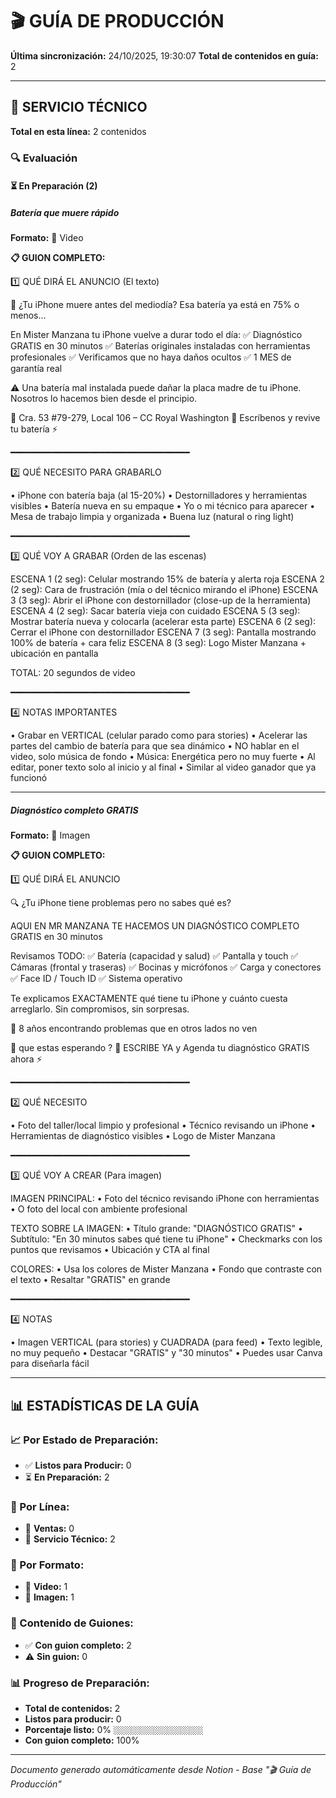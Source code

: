 # 🎬 GUÍA DE PRODUCCIÓN

**Última sincronización:** 24/10/2025, 19:30:07
**Total de contenidos en guía:** 2

---

## 🔧 SERVICIO TÉCNICO

**Total en esta línea:** 2 contenidos

### 🔍 Evaluación

#### ⏳ En Preparación (2)

##### Batería que muere rápido

**Formato:** 🎥 Video

**📋 GUION COMPLETO:**

1️⃣ QUÉ DIRÁ EL ANUNCIO (El texto)

🔋 ¿Tu iPhone muere antes del mediodía?
Esa batería ya está en 75% o menos...

En Mister Manzana tu iPhone vuelve a durar todo el día:
✅ Diagnóstico GRATIS en 30 minutos
✅ Baterías originales instaladas con herramientas profesionales
✅ Verificamos que no haya daños ocultos
✅ 1 MES de garantía real

⚠️ Una batería mal instalada puede dañar la placa madre de tu iPhone.
Nosotros lo hacemos bien desde el principio.

📍 Cra. 53 #79-279, Local 106 – CC Royal Washington
📱 Escríbenos y revive tu batería ⚡

━━━━━━━━━━━━━━━━━━━━━━━━━━━━━━━━━━

2️⃣ QUÉ NECESITO PARA GRABARLO

• iPhone con batería baja (al 15-20%)
• Destornilladores y herramientas visibles
• Batería nueva en su empaque
• Yo o mi técnico para aparecer
• Mesa de trabajo limpia y organizada
• Buena luz (natural o ring light)

━━━━━━━━━━━━━━━━━━━━━━━━━━━━━━━━━━

3️⃣ QUÉ VOY A GRABAR (Orden de las escenas)

ESCENA 1 (2 seg): Celular mostrando 15% de batería y alerta roja
ESCENA 2 (2 seg): Cara de frustración (mía o del técnico mirando el iPhone)
ESCENA 3 (3 seg): Abrir el iPhone con destornillador (close-up de la herramienta)
ESCENA 4 (2 seg): Sacar batería vieja con cuidado
ESCENA 5 (3 seg): Mostrar batería nueva y colocarla (acelerar esta parte)
ESCENA 6 (2 seg): Cerrar el iPhone con destornillador
ESCENA 7 (3 seg): Pantalla mostrando 100% de batería + cara feliz
ESCENA 8 (3 seg): Logo Mister Manzana + ubicación en pantalla

TOTAL: 20 segundos de video

━━━━━━━━━━━━━━━━━━━━━━━━━━━━━━━━━━

4️⃣ NOTAS IMPORTANTES

• Grabar en VERTICAL (celular parado como para stories)
• Acelerar las partes del cambio de batería para que sea dinámico
• NO hablar en el video, solo música de fondo
• Música: Energética pero no muy fuerte
• Al editar, poner texto solo al inicio y al final
• Similar al video ganador que ya funcionó

---

##### Diagnóstico completo GRATIS

**Formato:** 📸 Imagen

**📋 GUION COMPLETO:**

1️⃣ QUÉ DIRÁ EL ANUNCIO

🔍 ¿Tu iPhone tiene problemas pero no sabes qué es?

 AQUI EN MR MANZANA  TE HACEMOS UN DIAGNÓSTICO COMPLETO GRATIS en 30 minutos

Revisamos TODO:
✅ Batería (capacidad y salud)
✅ Pantalla y touch
✅ Cámaras (frontal y traseras)
✅ Bocinas y micrófonos
✅ Carga y conectores
✅ Face ID / Touch ID
✅ Sistema operativo

Te explicamos EXACTAMENTE qué tiene tu iPhone y cuánto cuesta arreglarlo.
Sin compromisos, sin sorpresas.

🎯 8 años encontrando problemas que en otros lados no ven

📍 que estas esperando ?
📱  ESCRIBE YA y Agenda tu diagnóstico GRATIS ahora ⚡

━━━━━━━━━━━━━━━━━━━━━━━━━━━━━━━━━━

2️⃣ QUÉ NECESITO

• Foto del taller/local limpio y profesional
• Técnico revisando un iPhone
• Herramientas de diagnóstico visibles
• Logo de Mister Manzana

━━━━━━━━━━━━━━━━━━━━━━━━━━━━━━━━━━

3️⃣ QUÉ VOY A CREAR (Para imagen)

IMAGEN PRINCIPAL:
• Foto del técnico revisando iPhone con herramientas
• O foto del local con ambiente profesional

TEXTO SOBRE LA IMAGEN:
• Título grande: "DIAGNÓSTICO GRATIS"
• Subtítulo: "En 30 minutos sabes qué tiene tu iPhone"
• Checkmarks con los puntos que revisamos
• Ubicación y CTA al final

COLORES:
• Usa los colores de Mister Manzana
• Fondo que contraste con el texto
• Resaltar "GRATIS" en grande

━━━━━━━━━━━━━━━━━━━━━━━━━━━━━━━━━━

4️⃣ NOTAS

• Imagen VERTICAL (para stories) y CUADRADA (para feed)
• Texto legible, no muy pequeño
• Destacar "GRATIS" y "30 minutos"
• Puedes usar Canva para diseñarla fácil

---


## 📊 ESTADÍSTICAS DE LA GUÍA

### 📈 Por Estado de Preparación:
- ✅ **Listos para Producir:** 0
- ⏳ **En Preparación:** 2

### 🎯 Por Línea:
- 🛒 **Ventas:** 0
- 🔧 **Servicio Técnico:** 2

### 📱 Por Formato:
- 🎥 **Video:** 1
- 📸 **Imagen:** 1

### 📝 Contenido de Guiones:
- ✅ **Con guion completo:** 2
- ⚠️ **Sin guion:** 0

### 📊 Progreso de Preparación:
- **Total de contenidos:** 2
- **Listos para producir:** 0
- **Porcentaje listo:** 0% `░░░░░░░░░░░░░░░░░░░░`
- **Con guion completo:** 100%

---
*Documento generado automáticamente desde Notion - Base "🎬 Guía de Producción"*